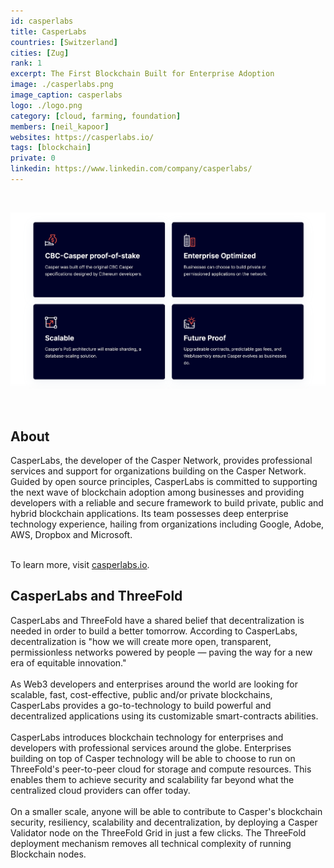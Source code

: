 ```yaml
---
id: casperlabs
title: CasperLabs
countries: [Switzerland]
cities: [Zug]
rank: 1
excerpt: The First Blockchain Built for Enterprise Adoption
image: ./casperlabs.png
image_caption: casperlabs
logo: ./logo.png
category: [cloud, farming, foundation]
members: [neil_kapoor]
websites: https://casperlabs.io/
tags: [blockchain]
private: 0
linkedin: https://www.linkedin.com/company/casperlabs/
---
```


<br/>

![casperlabs](./casperlabs2.png)

<br/>

## About

CasperLabs, the developer of the Casper Network, provides professional services and support for organizations building on the Casper Network. Guided by open source principles, CasperLabs is committed to supporting the next wave of blockchain adoption among businesses and providing developers with a reliable and secure framework to build private, public and hybrid blockchain applications. Its team possesses deep enterprise technology experience, hailing from organizations including Google, Adobe, AWS, Dropbox and Microsoft.
<br/>
<br/>

To learn more, visit [casperlabs.io](https://casperlabs.io). 

## CasperLabs and ThreeFold 

CasperLabs and ThreeFold have a shared belief that decentralization is needed in order to build a better tomorrow. According to CasperLabs, decentralization is "how we will create more open, transparent, permissionless networks powered by people — paving the way for a new era of equitable innovation."
<br/>
<br/>
As Web3 developers and enterprises around the world are looking for scalable, fast, cost-effective, public and/or private blockchains, CasperLabs provides a go-to-technology to build powerful and decentralized applications using its customizable smart-contracts abilities.
<br/>
<br/>
CasperLabs introduces blockchain technology for enterprises and developers with professional services around the globe. Enterprises building on top of Casper technology will be able to choose to run on ThreeFold's peer-to-peer cloud for storage and compute resources. This enables them to achieve security and scalability far beyond what the centralized cloud providers can offer today.
<br/>
<br/>
On a smaller scale, anyone will be able to contribute to Casper's blockchain security, resiliency, scalability and decentralization, by deploying a Casper Validator node on the ThreeFold Grid in just a few clicks. The ThreeFold deployment mechanism removes all technical complexity of running Blockchain nodes.